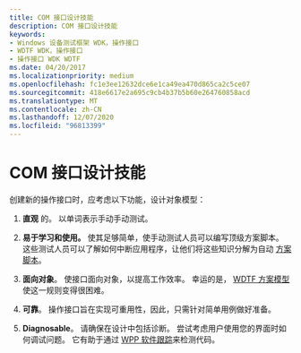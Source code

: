 ```yaml
---
title: COM 接口设计技能
description: COM 接口设计技能
keywords:
- Windows 设备测试框架 WDK，操作接口
- WDTF WDK，操作接口
- 操作接口 WDK WDTF
ms.date: 04/20/2017
ms.localizationpriority: medium
ms.openlocfilehash: fc1e3ee12632dce6e1ca49ea470d865ca2c5ce07
ms.sourcegitcommit: 418e6617e2a695c9cb4b37b5b60e264760858acd
ms.translationtype: MT
ms.contentlocale: zh-CN
ms.lasthandoff: 12/07/2020
ms.locfileid: "96813399"
---
```

# <a name="com-interface-design-skills"></a>COM 接口设计技能


创建新的操作接口时，应考虑以下功能，设计对象模型：

1.  **直观** 的。 以单词表示手动手动测试。

2.  **易于学习和使用。** 使其足够简单，使手动测试人员可以编写顶级方案脚本。 这些测试人员可以了解如何中断应用程序，让他们将这些知识分解为自动 [方案脚本](creating-wdtf-scenarios.md)。

3.  **面向对象**。 使接口面向对象，以提高工作效率。 幸运的是， [WDTF 方案模型](extending-the-framework.md) 使这一规则变得很困难。

4.  **可靠**。 操作接口旨在实现可重用性，因此，只需针对简单用例做好准备。

5.  **Diagnosable**。 请确保在设计中包括诊断。 尝试考虑用户使用您的界面时如何调试问题。 它有助于通过 [WPP 软件跟踪](../devtest/wpp-software-tracing.md)来检测代码。

 

